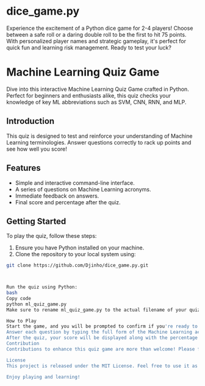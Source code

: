 # dice_game.py
Experience the excitement of a Python dice game for 2-4 players! Choose between a safe roll or a daring double roll to be the first to hit 75 points. With personalized player names and strategic gameplay, it's perfect for quick fun and learning risk management. Ready to test your luck?

# Machine Learning Quiz Game

Dive into this interactive Machine Learning Quiz Game crafted in Python. Perfect for beginners and enthusiasts alike, this quiz checks your knowledge of key ML abbreviations such as SVM, CNN, RNN, and MLP.

## Introduction

This quiz is designed to test and reinforce your understanding of Machine Learning terminologies. Answer questions correctly to rack up points and see how well you score!

## Features

- Simple and interactive command-line interface.
- A series of questions on Machine Learning acronyms.
- Immediate feedback on answers.
- Final score and percentage after the quiz.

## Getting Started

To play the quiz, follow these steps:

1. Ensure you have Python installed on your machine.
2. Clone the repository to your local system using:

```bash
git clone https://github.com/Djinho/dice_game.py.git



Run the quiz using Python:
bash
Copy code
python ml_quiz_game.py
Make sure to rename ml_quiz_game.py to the actual filename of your quiz script.

How to Play
Start the game, and you will be prompted to confirm if you're ready to play.
Answer each question by typing the full form of the Machine Learning acronym.
After the quiz, your score will be displayed along with the percentage of correct answers.
Contribution
Contributions to enhance this quiz game are more than welcome! Please feel free to fork the repo, add your changes, and submit a pull request.

License
This project is released under the MIT License. Feel free to use it as you wish.

Enjoy playing and learning!
